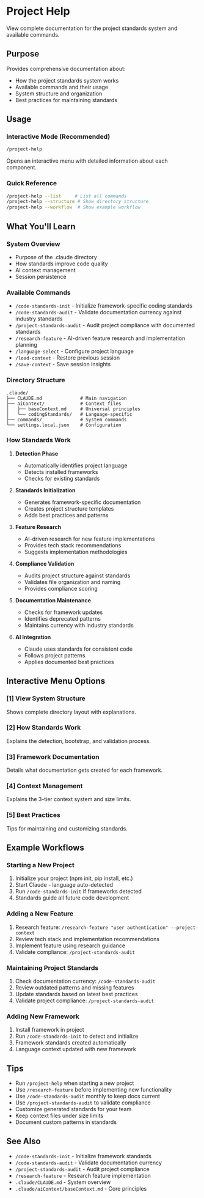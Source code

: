# Project Help

View complete documentation for the project standards system and available commands.

## Purpose
Provides comprehensive documentation about:
- How the project standards system works
- Available commands and their usage
- System structure and organization
- Best practices for maintaining standards

## Usage

### Interactive Mode (Recommended)
```bash
/project-help
```
Opens an interactive menu with detailed information about each component.

### Quick Reference
```bash
/project-help --list     # List all commands
/project-help --structure # Show directory structure
/project-help --workflow  # Show example workflow
```

## What You'll Learn

### System Overview
- Purpose of the .claude directory
- How standards improve code quality
- AI context management
- Session persistence

### Available Commands
- `/code-standards-init` - Initialize framework-specific coding standards
- `/code-standards-audit` - Validate documentation currency against industry standards
- `/project-standards-audit` - Audit project compliance with documented standards
- `/research-feature` - AI-driven feature research and implementation planning
- `/language-select` - Configure project language
- `/load-context` - Restore previous session
- `/save-context` - Save session insights

### Directory Structure
```
.claude/
├── CLAUDE.md              # Main navigation
├── aiContext/             # Context files
│   ├── baseContext.md     # Universal principles
│   └── codingStandards/   # Language-specific
├── commands/              # System commands
└── settings.local.json    # Configuration
```

### How Standards Work

1. **Detection Phase**
   - Automatically identifies project language
   - Detects installed frameworks
   - Checks for existing standards

2. **Standards Initialization**
   - Generates framework-specific documentation
   - Creates project structure templates
   - Adds best practices and patterns

3. **Feature Research**
   - AI-driven research for new feature implementations
   - Provides tech stack recommendations
   - Suggests implementation methodologies

4. **Compliance Validation**
   - Audits project structure against standards
   - Validates file organization and naming
   - Provides compliance scoring

5. **Documentation Maintenance**
   - Checks for framework updates
   - Identifies deprecated patterns
   - Maintains currency with industry standards

6. **AI Integration**
   - Claude uses standards for consistent code
   - Follows project patterns
   - Applies documented best practices

## Interactive Menu Options

### [1] View System Structure
Shows complete directory layout with explanations.

### [2] How Standards Work
Explains the detection, bootstrap, and validation process.

### [3] Framework Documentation
Details what documentation gets created for each framework.

### [4] Context Management
Explains the 3-tier context system and size limits.

### [5] Best Practices
Tips for maintaining and customizing standards.

## Example Workflows

### Starting a New Project
1. Initialize your project (npm init, pip install, etc.)
2. Start Claude - language auto-detected
3. Run `/code-standards-init` if frameworks detected
4. Standards guide all future code development

### Adding a New Feature
1. Research feature: `/research-feature "user authentication" --project-context`
2. Review tech stack and implementation recommendations
3. Implement feature using research guidance
4. Validate compliance: `/project-standards-audit`

### Maintaining Project Standards
1. Check documentation currency: `/code-standards-audit`
2. Review outdated patterns and missing features
3. Update standards based on latest best practices
4. Validate project compliance: `/project-standards-audit`

### Adding New Framework
1. Install framework in project
2. Run `/code-standards-init` to detect and initialize
3. Framework standards created automatically
4. Language context updated with new framework

## Tips

- Run `/project-help` when starting a new project
- Use `/research-feature` before implementing new functionality
- Use `/code-standards-audit` monthly to keep docs current
- Use `/project-standards-audit` to validate compliance
- Customize generated standards for your team
- Keep context files under size limits
- Document custom patterns in standards

## See Also

- `/code-standards-init` - Initialize framework standards
- `/code-standards-audit` - Validate documentation currency
- `/project-standards-audit` - Audit project compliance  
- `/research-feature` - Research feature implementation
- `.claude/CLAUDE.md` - System overview
- `.claude/aiContext/baseContext.md` - Core principles